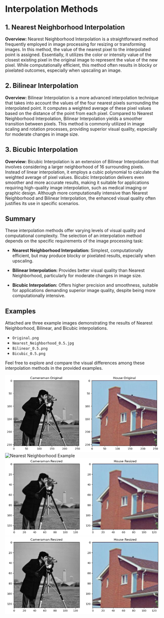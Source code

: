 # Interpolation Methods 

## 1. Nearest Neighborhood Interpolation

**Overview:**
Nearest Neighborhood Interpolation is a straightforward method frequently employed in image processing for resizing or transforming images. In this method, the value of the nearest pixel to the interpolated point is assigned. Essentially, it utilizes the color or intensity value of the closest existing pixel in the original image to represent the value of the new pixel. While computationally efficient, this method often results in blocky or pixelated outcomes, especially when upscaling an image.

## 2. Bilinear Interpolation

**Overview:**
Bilinear Interpolation is a more advanced interpolation technique that takes into account the values of the four nearest pixels surrounding the interpolated point. It computes a weighted average of these pixel values based on the distance of the point from each pixel. Compared to Nearest Neighborhood Interpolation, Bilinear Interpolation yields a smoother transition between pixels. This method is commonly utilized in image scaling and rotation processes, providing superior visual quality, especially for moderate changes in image size.

## 3. Bicubic Interpolation

**Overview:**
Bicubic Interpolation is an extension of Bilinear Interpolation that involves considering a larger neighborhood of 16 surrounding pixels. Instead of linear interpolation, it employs a cubic polynomial to calculate the weighted average of pixel values. Bicubic Interpolation delivers even smoother and more accurate results, making it suitable for applications requiring high-quality image interpolation, such as medical imaging or graphic design. Although more computationally intensive than Nearest Neighborhood and Bilinear Interpolation, the enhanced visual quality often justifies its use in specific scenarios.

## Summary

These interpolation methods offer varying levels of visual quality and computational complexity. The selection of an interpolation method depends on the specific requirements of the image processing task:

- **Nearest Neighborhood Interpolation:** Simplest, computationally efficient, but may produce blocky or pixelated results, especially when upscaling.

- **Bilinear Interpolation:** Provides better visual quality than Nearest Neighborhood, particularly for moderate changes in image size.

- **Bicubic Interpolation:** Offers higher precision and smoothness, suitable for applications demanding superior image quality, despite being more computationally intensive.

## Examples

Attached are three example images demonstrating the results of Nearest Neighborhood, Bilinear, and Bicubic interpolations.

- `Original.png`
- `Nearest_Neighborhood_0.5.jpg`
- `Bilinear_0.5.png`
- `Bicubic_0.5.png`

Feel free to explore and compare the visual differences among these interpolation methods in the provided examples.

![Original Image](./Result/Original.png)
![Nearest Neighborhood Example](./Result/Nearest_Neighborhood_0.5.jpg)
![Bilinear Interpolation Example](./Result/Bilinear_0.5.png)
![Bicubic Interpolation Example](./Result/Bicubic_0.5.png)

